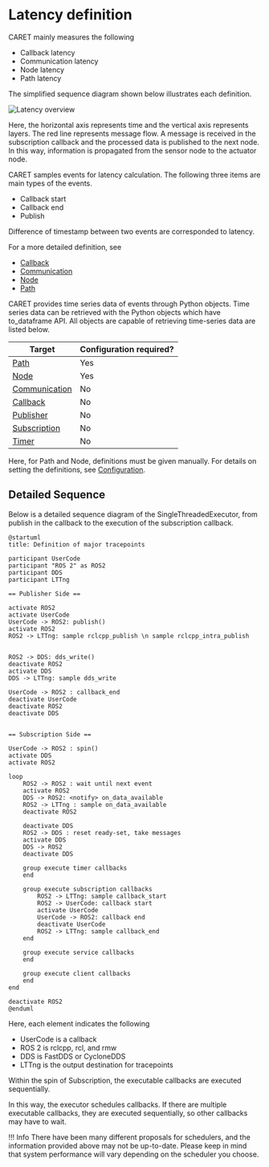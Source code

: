# Latency definition

CARET mainly measures the following

- Callback latency
- Communication latency
- Node latency
- Path latency

The simplified sequence diagram shown below illustrates each definition.

![Latency overview](../../imgs/latency_overview.png)

Here, the horizontal axis represents time and the vertical axis represents layers.
The red line represents message flow.
A message is received in the subscription callback and the processed data is published to the next node.
In this way, information is propagated from the sensor node to the actuator node.

CARET samples events for latency calculation. The following three items are main types of the events.

- Callback start
- Callback end
- Publish

Difference of timestamp between two events are corresponded to latency.

For a more detailed definition, see

- [Callback](./callback.md)
- [Communication](./communication.md)
- [Node](./node.md)
- [Path](./path.md)

CARET provides time series data of events through Python objects.
Time series data can be retrieved with the Python objects which have to_dataframe API.
All objects are capable of retrieving time-series data are listed below.

| Target                              | Configuration required? |
| ----------------------------------- | ----------------------- |
| [Path](./path.md)                   | Yes                     |
| [Node](./node.md)                   | Yes                     |
| [Communication](./communication.md) | No                      |
| [Callback](./callback.md)           | No                      |
| [Publisher](./publisher.md)         | No                      |
| [Subscription](./subscription.md)   | No                      |
| [Timer](./timer.md)                 | No                      |

Here, for Path and Node, definitions must be given manually.
For details on setting the definitions, see [Configuration](../../configuration/index.md).

## Detailed Sequence

Below is a detailed sequence diagram of the SingleThreadedExecutor, from publish in the callback to the execution of the subscription callback.

```plantuml
@startuml
title: Definition of major tracepoints

participant UserCode
participant "ROS 2" as ROS2
participant DDS
participant LTTng

== Publisher Side ==

activate ROS2
activate UserCode
UserCode -> ROS2: publish()
activate ROS2
ROS2 -> LTTng: sample rclcpp_publish \n sample rclcpp_intra_publish


ROS2 -> DDS: dds_write()
deactivate ROS2
activate DDS
DDS -> LTTng: sample dds_write

UserCode -> ROS2 : callback_end
deactivate UserCode
deactivate ROS2
deactivate DDS


== Subscription Side ==

UserCode -> ROS2 : spin()
activate DDS
activate ROS2

loop
    ROS2 -> ROS2 : wait until next event
    activate ROS2
    DDS -> ROS2: <notify> on_data_available
    ROS2 -> LTTng : sample on_data_available
    deactivate ROS2

    deactivate DDS
    ROS2 -> DDS : reset ready-set, take messages
    activate DDS
    DDS -> ROS2
    deactivate DDS

    group execute timer callbacks
    end

    group execute subscription callbacks
        ROS2 -> LTTng: sample callback_start
        ROS2 -> UserCode: callback start
        activate UserCode
        UserCode -> ROS2: callback end
        deactivate UserCode
        ROS2 -> LTTng: sample callback_end
    end

    group execute service callbacks
    end

    group execute client callbacks
    end
end

deactivate ROS2
@enduml
```

Here, each element indicates the following

- UserCode is a callback
- ROS 2 is rclcpp, rcl, and rmw
- DDS is FastDDS or CycloneDDS
- LTTng is the output destination for tracepoints

Within the spin of Subscription, the executable callbacks are executed sequentially.

In this way, the executor schedules callbacks.
If there are multiple executable callbacks, they are executed sequentially, so other callbacks may have to wait.

<prettier-ignore-start>
!!! Info
      There have been many different proposals for schedulers, and the information provided above may not be up-to-date.
      Please keep in mind that system performance will vary depending on the scheduler you choose.
<prettier-ignore-end>
